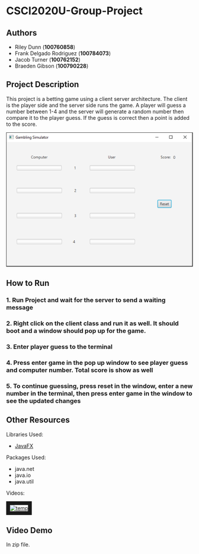 # CSCI2020U-Group-Project
## Authors
* Riley Dunn (**100760858**)
* Frank Delgado Rodriguez (**100784073**)
* Jacob Turner (**100762152**)
* Braeden Gibson (**100790228**)

## Project Description
This project is a betting game using a client server architecture.  The client is the player side and the server side runs the game.  A player will guess a number between 1-4 and the server will generate a random number then compare it to the player guess.  If the guess is correct then a point is added to the score.

![alt text](https://github.com/djentyboi/CSCI2020U-Group-Project/blob/master/Images/finishedProject "ProjectImage")

## How to Run
### 1. Run Project and wait for the server to send a waiting message

### 2. Right click on the client class and run it as well.  It should boot and a window should pop up for the game.

### 3. Enter player guess to the terminal

### 4. Press enter game in the pop up window to see player guess and computer number.  Total score is show as well

### 5. To continue guessing, press reset in the window, enter a new number in the terminal, then press enter game in the window to see the updated changes

## Other Resources
Libraries Used:
* [JavaFX](https://openjfx.io/)

Packages Used:
* java.net
* java.io
* java.util

Videos:

<a href="http://www.youtube.com/watch?feature=player_embedded&v=VVUuo9VO2II
" target="_blank"><img src="http://img.youtube.com/vi/VVUuo9VO2II/0.jpg" 
alt="temp" width="240" height="180" border="10" /></a>

## Video Demo
In zip file.
